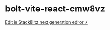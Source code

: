 # bolt-vite-react-cmw8vz

[Edit in StackBlitz next generation editor ⚡️](https://stackblitz.com/~/github.com/Manfrini/bolt-vite-react-cmw8vz)